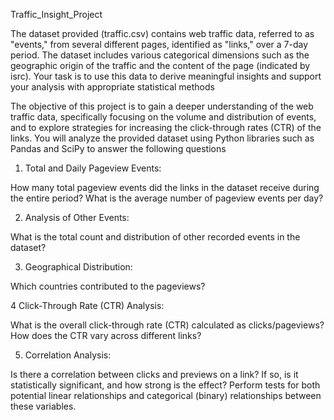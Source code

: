 Traffic_Insight_Project

The dataset provided (traffic.csv) contains web traffic data, referred to as "events," from several different pages, identified as "links," over a 7-day period. The dataset includes various categorical dimensions such as the geographic origin of the traffic and the content of the page (indicated by isrc). Your task is to use this data to derive meaningful insights and support your analysis with appropriate statistical methods

The objective of this project is to gain a deeper understanding of the web traffic data, specifically focusing on the volume and distribution of events, and to explore strategies for increasing the click-through rates (CTR) of the links. You will analyze the provided dataset using Python libraries such as Pandas and SciPy to answer the following questions

1. Total and Daily Pageview Events:

How many total pageview events did the links in the dataset receive during the entire period?
What is the average number of pageview events per day?

2. Analysis of Other Events:

What is the total count and distribution of other recorded events in the dataset?

3. Geographical Distribution:

Which countries contributed to the pageviews?

4 Click-Through Rate (CTR) Analysis:

What is the overall click-through rate (CTR) calculated as clicks/pageviews? How does the CTR vary across different links?

5. Correlation Analysis:

Is there a correlation between clicks and previews on a link? If so, is it statistically significant, and how strong is the effect? Perform tests for both potential linear relationships and categorical (binary) relationships between these variables.
